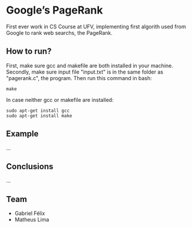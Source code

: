 # Google’s PageRank
First ever work in CS Course at UFV, implementing first algorith used from Google to rank web searchs, the PageRank.

## How to run?

First, make sure gcc and makefile are both installed in your machine. 
Secondly, make sure input file "input.txt" is in the same folder as "pagerank.c", the program.
Then run this command in bash:
```
make
```
In case neither gcc or makefile are installed:
```
sudo apt-get install gcc
sudo apt-get install make
```
## Example
...

## Conclusions
...

## Team
- Gabriel Félix
- Matheus Lima
